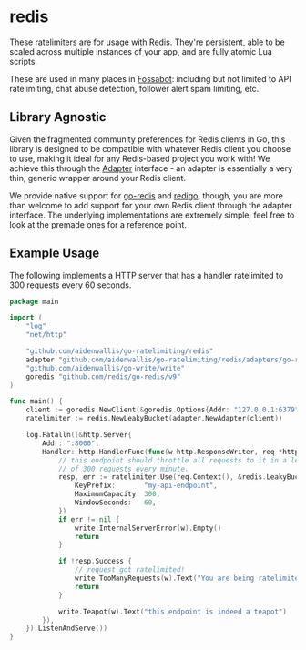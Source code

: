 # redis

These ratelimiters are for usage with [Redis](https://redis.io). They're persistent, able to be scaled across multiple instances of your app, and are fully atomic Lua scripts.

These are used in many places in [Fossabot](https://fossabot.com): including but not limited to API ratelimiting, chat abuse detection, follower alert spam limiting, etc.

## Library Agnostic

Given the fragmented community preferences for Redis clients in Go, this library is designed to be compatible with whatever Redis client you choose to use, making it ideal for any Redis-based project you work with! We achieve this through the [Adapter](adapters/adapter.go) interface - an adapter is essentially a very thin, generic wrapper around your Redis client.

We provide native support for [go-redis](https://github.com/redis/go-redis) and [redigo](https://github.com/gomodule/redigo), though, you are more than welcome to add support for your own Redis client through the adapter interface. The underlying implementations are extremely simple, feel free to look at the premade ones for a reference point.

## Example Usage

The following implements a HTTP server that has a handler ratelimited to 300 requests every 60 seconds.

```go
package main

import (
	"log"
	"net/http"

	"github.com/aidenwallis/go-ratelimiting/redis"
	adapter "github.com/aidenwallis/go-ratelimiting/redis/adapters/go-redis"
	"github.com/aidenwallis/go-write/write"
	goredis "github.com/redis/go-redis/v9"
)

func main() {
	client := goredis.NewClient(&goredis.Options{Addr: "127.0.0.1:6379"})
	ratelimiter := redis.NewLeakyBucket(adapter.NewAdapter(client))

	log.Fatalln((&http.Server{
		Addr: ":8000",
		Handler: http.HandlerFunc(func(w http.ResponseWriter, req *http.Request) {
			// this endpoint should throttle all requests to it in a leaky bucket called "my-api-endpoint", with a maximum
			// of 300 requests every minute.
			resp, err := ratelimiter.Use(req.Context(), &redis.LeakyBucketOptions{
				KeyPrefix:       "my-api-endpoint",
				MaximumCapacity: 300,
				WindowSeconds:   60,
			})
			if err != nil {
				write.InternalServerError(w).Empty()
				return
			}

			if !resp.Success {
				// request got ratelimited!
				write.TooManyRequests(w).Text("You are being ratelimited.")
				return
			}

			write.Teapot(w).Text("this endpoint is indeed a teapot")
		}),
	}).ListenAndServe())
}
```
